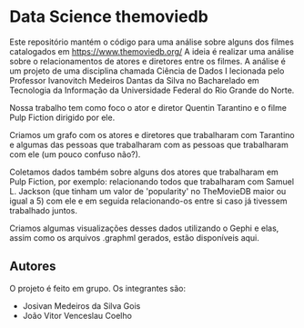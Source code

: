 # Data Science themoviedb

Este repositório mantém o código para uma análise sobre alguns dos filmes catalogados em https://www.themoviedb.org/
A ideia é realizar uma análise sobre o relacionamentos de atores e diretores entre os filmes. A análise é um projeto de uma disciplina chamada Ciência de Dados I lecionada pelo Professor Ivanovitch Medeiros Dantas da Silva no Bacharelado em Tecnologia da Informação da Universidade Federal do Rio Grande do Norte.

Nossa trabalho tem como foco o ator e diretor Quentin Tarantino e o filme Pulp Fiction dirigido por ele.

Criamos um grafo com os atores e diretores que trabalharam com Tarantino e algumas das pessoas que trabalharam com as pessoas que trabalharam com ele (um pouco confuso não?).

Coletamos dados também sobre alguns dos atores que trabalharam em Pulp Fiction, por exemplo: relacionando todos que trabalharam com Samuel L. Jackson (que tinham um valor de 'popularity' no TheMovieDB maior ou igual a 5) com ele e em seguida relacionando-os entre si caso já tivessem trabalhado juntos.

Criamos algumas visualizações desses dados utilizando o Gephi e elas, assim como os arquivos .graphml gerados, estão disponíveis aqui.

## Autores
O projeto é feito em grupo. Os integrantes são:
- Josivan Medeiros da Silva Gois
- João Vitor Venceslau Coelho


